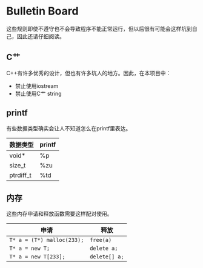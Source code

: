 Bulletin Board
==============

这些规则即使不遵守也不会导致程序不能正常运行，但以后很有可能会这样坑到自己，因此还请仔细阅读。

C艹
---

C++有许多优秀的设计，但也有许多坑人的地方。因此，在本项目中：

* 禁止使用iostream
* 禁止使用C艹 string

printf
------

有些数据类型确实会让人不知道怎么在printf里表达。

数据类型 | printf
-------- | ------
void* | %p
size_t | %zu
ptrdiff_t | %td

内存
----

这些内存申请和释放函数需要这样配对使用。

申请 | 释放
---- | ----
`T* a = (T*) malloc(233);` | `free(a)`
`T* a = new T;` | `delete a;`
`T* a = new T[233];` | `delete[] a;`

